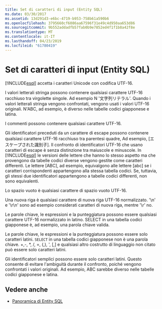 ```yaml
---
title: Set di caratteri di input (Entity SQL)
ms.date: 03/30/2017
ms.assetid: 13d291d3-e6bc-4719-b953-758b61a590b6
ms.openlocfilehash: 3795660cf6086aa67596f31e49c4d950aa653d86
ms.sourcegitcommit: 9b552addadfb57fab0b9e7852ed4f1f1b8a42f8e
ms.translationtype: MT
ms.contentlocale: it-IT
ms.lasthandoff: 04/23/2019
ms.locfileid: "61780419"
---
```

# <a name="input-character-set-entity-sql"></a>Set di caratteri di input (Entity SQL)
[!INCLUDE[esql](../../../../../../includes/esql-md.md)] accetta i caratteri Unicode con codifica UTF-16.  
  
 I valori letterali stringa possono contenere qualsiasi carattere UTF-16 racchiuso tra virgolette singole. Ad esempio N '文字列リテラル'. Quando i valori letterali stringa vengono confrontati, vengono usati i valori UTF-16 originali. N'ABC, ad esempio, è diverso nelle tabelle codici giapponese e latina.  
  
 I commenti possono contenere qualsiasi carattere UTF-16.  
  
 Gli identificatori preceduti da un carattere di escape possono contenere qualsiasi carattere UTF-16 racchiuso tra parentesi quadre, Ad esempio, [エスケープされた識別子]. Il confronto di identificatori UTF-16 che usano caratteri di escape è senza distinzione tra maiuscole e minuscole. In [!INCLUDE[esql](../../../../../../includes/esql-md.md)] le versioni delle lettere che hanno lo stesso aspetto ma che provengono da tabelle codici diverse vengono gestite come caratteri differenti. Le lettere [ABC], ad esempio, equivalgono alle lettere [abc] se i caratteri corrispondenti appartengono alla stessa tabella codici. Se, tuttavia, gli stessi due identificatori appartengono a tabelle codici differenti, non sono equivalenti.  
  
 Lo spazio vuoto è qualsiasi carattere di spazio vuoto UTF-16.  
  
 Una nuova riga è qualsiasi carattere di nuova riga UTF-16 normalizzato. '\n' e '\r\n' sono ad esempio considerati caratteri di nuova riga, mentre '\r' no.  
  
 Le parole chiave, le espressioni e la punteggiatura possono essere qualsiasi carattere UTF-16 normalizzato in latino. SELECT in una tabella codici giapponese è, ad esempio, una parola chiave valida.  
  
 Le parole chiave, le espressioni e la punteggiatura possono essere solo caratteri latini. `SELECT` in una tabella codici giapponese non è una parola chiave. +,-, \*, /, =, (,), ', [,] e qualsiasi altro costrutto di linguaggio non citato può essere solo caratteri latini.  
  
 Gli identificatori semplici possono essere solo caratteri latini. Questo consente di evitare l'ambiguità durante il confronto, poiché vengono confrontati i valori originali. Ad esempio, ABC sarebbe diverso nelle tabelle codici giapponese e latina.  
  
## <a name="see-also"></a>Vedere anche

- [Panoramica di Entity SQL](../../../../../../docs/framework/data/adonet/ef/language-reference/entity-sql-overview.md)
